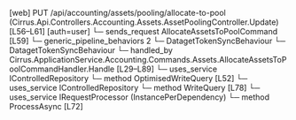 [web] PUT /api/accounting/assets/pooling/allocate-to-pool  (Cirrus.Api.Controllers.Accounting.Assets.AssetPoolingController.Update)  [L56–L61] [auth=user]
  └─ sends_request AllocateAssetsToPoolCommand [L59]
    └─ generic_pipeline_behaviors 2
      └─ DatagetTokenSyncBehaviour
      └─ DatagetTokenSyncBehaviour
    └─ handled_by Cirrus.ApplicationService.Accounting.Commands.Assets.AllocateAssetsToPoolCommandHandler.Handle [L29–L89]
      └─ uses_service IControlledRepository<Asset>
        └─ method OptimisedWriteQuery [L52]
      └─ uses_service IControlledRepository<DepreciationRecord>
        └─ method WriteQuery [L78]
      └─ uses_service IRequestProcessor (InstancePerDependency)
        └─ method ProcessAsync [L72]

